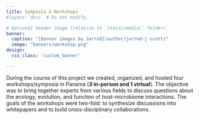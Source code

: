 ```yaml
---
title: Symposia & Workshops
#layout: docs  # Do not modify.

# Optional header image (relative to `static/media/` folder).
banner:
  caption: "[Banner images by Jarrod](author/jarrod-j-scott)"
  image: "banners/workshop.png"
design:
  css_class: 'custom_banner'

---
```



During the course of this project we created, organized, and hosted four workshops/symposia in Panama (**3 in-person and 1 virtual**). The objective was to bring together experts from various fields to discuss questions about the ecology, evolution, and function of host-microbiome interactions. The goals of the workshops were two-fold: to synthesize discussions into whitepapers and to build cross-disciplinary collaborations.

</br>
